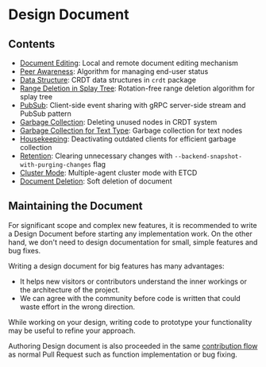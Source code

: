 # Design Document

## Contents

- [Document Editing](document-editing.md): Local and remote document editing mechanism
- [Peer Awareness](peer-awareness.md): Algorithm for managing end-user status
- [Data Structure](data-structure.md): CRDT data structures in `crdt` package
- [Range Deletion in Splay Tree](range-deletion-in-splay-tree.md): Rotation-free range deletion algorithm for splay tree
- [PubSub](pub-sub.md): Client-side event sharing with gRPC server-side stream and PubSub pattern
- [Garbage Collection](garbage-collection.md): Deleting unused nodes in CRDT system
- [Garbage Collection for Text Type](gc-for-text-type.md): Garbage collection for text nodes
- [Housekeeping](housekeeping.md): Deactivating outdated clients for efficient garbage collection
- [Retention](retention.md): Clearing unnecessary changes with `--backend-snapshot-with-purging-changes` flag
- [Cluster Mode](cluster-mode.md): Multiple-agent cluster mode with ETCD
- [Document Deletion](document-deletion.md): Soft deletion of document

## Maintaining the Document

For significant scope and complex new features, it is recommended to write a Design Document before starting any implementation work. On the other hand, we don't need to design documentation for small, simple features and bug fixes.

Writing a design document for big features has many advantages:

- It helps new visitors or contributors understand the inner workings or the architecture of the project.
- We can agree with the community before code is written that could waste effort in the wrong direction.

While working on your design, writing code to prototype your functionality may be useful to refine your approach.

Authoring Design document is also proceeded in the same [contribution flow](../CONTRIBUTING.md) as normal Pull Request such as function implementation or bug fixing.
